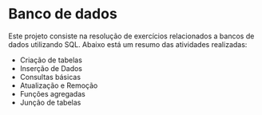 # Banco de dados

Este projeto consiste na resolução de exercícios relacionados a bancos de dados utilizando SQL.
Abaixo está um resumo das atividades realizadas:
- Criação de tabelas
- Inserção de Dados
- Consultas básicas
- Atualização e Remoção
- Funções agregadas
- Junção de tabelas
